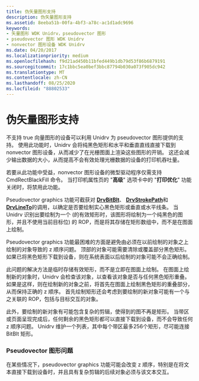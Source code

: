 ```yaml
---
title: 伪矢量图形支持
description: 伪矢量图形支持
ms.assetid: 8eeba51b-00fa-4bf3-a78c-ac1d1adc9696
keywords:
- 矢量图形 WDK Unidrv，pseudovector 图形
- pseudovector 图形 WDK Unidrv
- nonvector 图形设备 WDK Unidrv
ms.date: 04/20/2017
ms.localizationpriority: medium
ms.openlocfilehash: f9d21ad450b11bfed449b1db79d53f86b6879191
ms.sourcegitcommit: 17c1bbc5ea0bef3bbc87794b030a073f905dc942
ms.translationtype: MT
ms.contentlocale: zh-CN
ms.lasthandoff: 08/25/2020
ms.locfileid: "88802533"
---
```

# <a name="pseudo-vector-graphics-support"></a>伪矢量图形支持





不支持 true 向量图形的设备可以利用 Unidrv 为 pseudovector 图形提供的支持。 使用此功能时，Unidrv 会将纯黑色矩形和水平和垂直直线直接下载到 nonvector 图形设备，从而减少了在光栅图面上渲染这些图形的开销。 这还会减少输出数据的大小，从而提高不会有效处理光栅数据的设备的打印机吞吐量。

若要从此功能中受益，nonvector 图形设备的微型驱动程序仅需支持 CmdRectBlackFill 命令。 当打印机属性页的 "**高级**" 选项卡中的 "**打印优化**" 功能关闭时，将禁用此功能。

Pseudovector graphics 功能可截获对 [**DrvBitBlt**](https://docs.microsoft.com/windows/win32/api/winddi/nf-winddi-drvbitblt)、 [**DrvStrokePath**](https://docs.microsoft.com/windows/win32/api/winddi/nf-winddi-drvstrokepath)和 [**DrvLineTo**](https://docs.microsoft.com/windows/win32/api/winddi/nf-winddi-drvlineto)的调用，以确定是否要绘制实心黑色矩形或垂直或水平线条。 当 Unidrv 识别出要绘制为一个 (的有效矩形时，该图形将绘制为一个纯黑色的图形，并且不使用当前目标位) 的 ROP，而是将其存储在矩形数组中，而不是在图面上绘制。

Pseudovector graphics 功能最困难的方面是避免由必须在以前绘制的对象之上绘制的对象导致的 z 顺序问题。 顶部的对象可能需要清除或覆盖部分黑色矩形。 如果已将黑色矩形下载到设备，则在系统表面以后绘制的对象可能不会正确绘制。

此问题的解决方法是临时存储有效矩形，而不是立即在图面上绘制。 在图面上绘制新的对象时，Unidrv 会检查该对象，以查看该对象是否与任何黑色矩形重叠。 如果是这样，则在绘制新的对象之前，将首先在图面上绘制黑色矩形的重叠部分，从而保持正确的 z 顺序。 首先绘制矩形还会考虑到要绘制的新对象可能有一个与之关联的 ROP，包括与目标交互的对象。

此外，要绘制的新对象有可能包含复杂的剪辑，使得到的图不再是矩形。 当带区或页面呈现完成后，任何剩余的黑色矩形都可以直接下载到设备，而不会导致任何 z 顺序问题。 Unidrv 维护一个列表，其中每个带区最多256个矩形，尽可能连接 BitBlt 矩形。

### <a name="pseudovector-graphics-issues"></a>Pseudovector 图形问题

在某些情况下，pseudovector graphics 功能可能会改变 z 顺序，特别是在将文本直接下载到设备时，并且具有复杂剪辑的后续对象必须与该文本交互。

 

 




